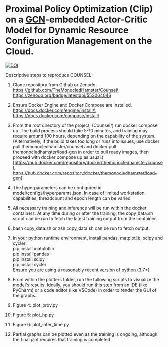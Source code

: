 # Proximal Policy Optimization (Clip) on a [GCN](https://arxiv.org/abs/1609.02907v4)-embedded Actor-Critic Model for Dynamic Resource Configuration Management on the Cloud.

[![DOI](https://zenodo.org/badge/553064046.svg)](https://zenodo.org/badge/latestdoi/553064046)

Descriptive steps to reproduce COUNSEL:

1.  Clone repository from Github or Zenodo.\
    [https://github.com/TheMonocledHamster/Counsel\
    ](https://github.com/TheMonocledHamster/Counsel)<https://zenodo.org/badge/latestdoi/553064046>

2.  Ensure Docker Engine and Docker Compose are installed.\
    [https://docs.docker.com/engine/install/\
    ](https://docs.docker.com/engine/install/)<https://docs.docker.com/compose/install/>

3.  From the root directory of the project, (Counsel/) run docker compose up. The build process should take 5-10 minutes, and training may require around 100 hours, depending on the capability of the system.\
    (Alternatively, if the build takes too long or runs into issues, use docker pull themonocledhamster/counsel and docker pull themonocledhamster/load-gen in order to pull ready images, then proceed with docker compose up as usual.)\
    [<https://hub.docker.com/repository/docker/themonocledhamster/counsel>,\
    <https://hub.docker.com/repository/docker/themonocledhamster/load-gen>]

4.  The hyperparameters can be configured in model/configs/hyperparams.json. In case of limited workstation capabilities, threadcount and epoch length can be varied

5.  All necessary training and inference will be run within the docker containers. At any time during or after the training, the copy_data.sh script can be run to fetch the latest training output from the container.

6.  bash copy_data.sh or zsh copy_data.sh can be run to fetch output.

7.  In your python runtime environment, install pandas, matplotlib, scipy and cycler:\
    pip install matplotlib\
    pip install pandas\
    pip install scipy\
    pip install cycler\
    Ensure you are using a reasonably recent version of python (3.7+).

8.  From within the plotters folder, run the following scripts to visualize the model's results. Ideally, you should run this step from an IDE (like PyCharm) or a code editor (like VSCode) in order to render the GUI of the graphs.

1.  Figure 4: plot_prov.py

2.  Figure 5: plot_hp.py

3.  Figure 6: plot_infer_time.py

10. Partial graphs can be plotted even as the training is ongoing, although the final plot requires that training is completed.
